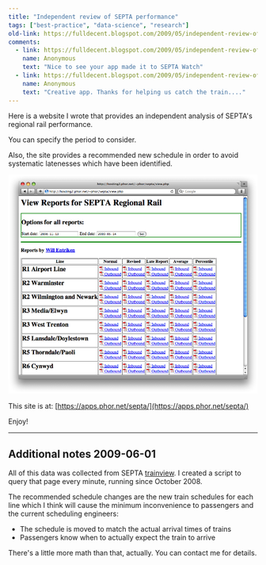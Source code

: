 ```yaml
---
title: "Independent review of SEPTA performance"
tags: ["best-practice", "data-science", "research"]
old-link: https://fulldecent.blogspot.com/2009/05/independent-review-of-septa-performance.html
comments:
  - link: https://fulldecent.blogspot.com/2009/05/independent-review-of-septa-performance.html#comment-4537484032392987448
    name: Anonymous
    text: "Nice to see your app made it to SEPTA Watch"
  - link: https://fulldecent.blogspot.com/2009/05/independent-review-of-septa-performance.html#comment-1889279740488786496
    name: Anonymous
    text: "Creative app. Thanks for helping us catch the train...."
---
```


Here is a website I wrote that provides an independent analysis of SEPTA's regional rail performance.

You can specify the period to consider.

Also, the site provides a recommended new schedule in order to avoid systematic latenesses which have been identified.

![SEPTA performance](assets/images/2009-05-15-independent-review-of-septa-performance.png)

This site is at: [https://apps.phor.net/septa/](https://apps.phor.net/septa/)

Enjoy!


---

## Additional notes 2009-06-01

All of this data was collected from SEPTA [trainview](https://trainview.septa.org/). I created a script to query that page every minute, running since October 2008.

The recommended schedule changes are the new train schedules for each line which I think will cause the minimum inconvenience to passengers and the current scheduling engineers:

* The schedule is moved to match the actual arrival times of trains
* Passengers know when to actually expect the train to arrive

There's a little more math than that, actually. You can contact me for details.